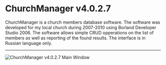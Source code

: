 ChurchManager v4.0.2.7
===================

ChurchManager is a church members database software. The software was developed for my local church during 2007-2010 using Borland Developer Studio 2006. The software allows simple CRUD opperations on the list of members as well as reporting of the found results. The interface is in Russian language only.

----------

![ChurchManager v4.0.2.7 Main Window](https://github.com/rkazakov/ChurchManager/blob/master/Snapshots/MainWindow.png)
